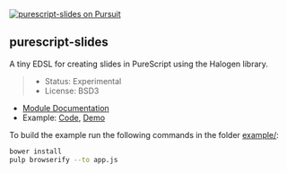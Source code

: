 <a href="https://pursuit.purescript.org/packages/purescript-slides">
  <img src="https://pursuit.purescript.org/packages/purescript-slides/badge"
    alt="purescript-slides on Pursuit">
  </img>
</a>


purescript-slides
-----------------

A tiny EDSL for creating slides in PureScript using the Halogen library.


> - Status: Experimental
> - License: BSD3

- [Module Documentation](https://pursuit.purescript.org/packages/purescript-slides/)
- Example: [Code](example/src/Main.purs), [Demo](https://soupi.github.io/purescript-slides)

To build the example run the following commands in the folder [example/](example/):

```sh
bower install
pulp browserify --to app.js
```


